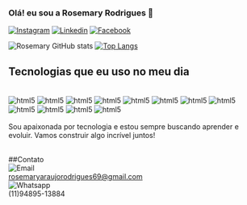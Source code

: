 ### Olá! eu sou a Rosemary Rodrigues 👋
[![Instagram](https://img.shields.io/badge/Instagram-E4405F?style=for-the-badge&logo=instagram&logoColor=white)](https://instagram.com/rosemary_rodrigues07)
[![Linkedin](https://img.shields.io/badge/LinkedIn-0077B5?style=for-the-badge&logo=linkedin&logoColor=white)](https://linkedin.com/in/rosemary-trainne-gestãoti)
[![Facebook ](https://img.shields.io/badge/Facebook-1877F2?style=for-the-badge&logo=facebook&logoColor=white)](https://facebook.com/rosemary.araujorodrigues)

![Rosemary GitHub stats](https://github-readme-stats.vercel.app/api?username=rosemaryrodrigues&show_icons=true&theme=dracula)
[![Top Langs](https://github-readme-stats.vercel.app/api/top-langs/?username=rosemaryrodrigues)](https://github.com/anuraghazra/github-readme-stats)

## Tecnologias que eu uso no meu dia 

<div style="display:inline_block"><br/>
  <img align="center" alt="html5" src="https://img.shields.io/badge/HTML5-E34F26?style=for-the-badge&logo=html5&logoColor=white"/>
  <img align="center" alt="html5" src="https://img.shields.io/badge/CSS3-1572B6?style=for-the-badge&logo=css3&logoColor=white"/>
  <img align="center" alt="html5" src="https://img.shields.io/badge/JavaScript-F7DF1E?style=for-the-badge&logo=javascript&logoColor=black"/>   
   <img align="center" alt="html5" src="https://img.shields.io/badge/React-20232A?style=for-the-badge&logo=react&logoColor=61DAFB"/>
   <img align="center" alt="html5" src="https://img.shields.io/badge/C%23-239120?style=for-the-badge&logo=c-sharp&logoColor=white"/>
   <img align="center" alt="html5" src="https://img.shields.io/badge/Python-14354C?style=for-the-badge&logo=python&logoColor=white"/>
   <img align="center" alt="html5" src="https://img.shields.io/badge/MySQL-00000F?style=for-the-badge&logo=mysql&logoColor=white"/> 
   <img align="center" alt="html5" src="https://img.shields.io/badge/Microsoft_Visio-3955A3?style=for-the-badgee&logo=microsoft-visio&logoColor=white"/>
   <img align="center" alt="html5" src="https://img.shields.io/badge/Microsoft_Excel-217346?style=for-the-badge&logo=microsoft-excel&logoColor=white"/>
   <img align="center" alt="html5" src="https://img.shields.io/badge/Microsoft_Access-A4373A?style=for-the-badge&logo=microsoft-access&logoColor=white"/>
   <img align="center" alt="html5" src="https://img.shields.io/badge/Microsoft_PowerPoint-B7472A?style=for-the-badge&logo=microsoft-powerpoint&logoColor=white"/>
   <img align="center" alt="html5" src="https://img.shields.io/badge/Powershell-2CA5E0?style=for-the-badge&logo=powershell&logoColor=white"/>
</div><br/>
Sou apaixonada por tecnologia e estou sempre buscando aprender e evoluir. Vamos construir algo incrível juntos!<br/><br/>

##Contato<br/>
![Email](https://img.shields.io/badge/Gmail-D14836?style=for-the-badge&logo=gmail&logoColor=white)<br/>
rosemaryaraujorodrigues69@gmail.com<br/>
![Whatsapp](https://img.shields.io/badge/WhatsApp-25D366?style=for-the-badge&logo=whatsapp&logoColor=white)<br/>
(11)94895-13884


